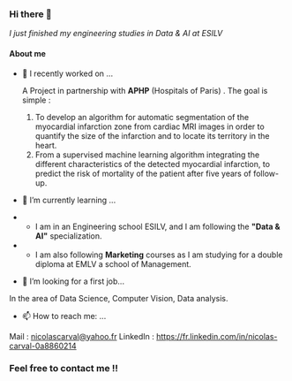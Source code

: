 ### Hi there 👋 
*I just finished my engineering studies in Data & AI at ESILV*

<!--
**NicolasCarval/NicolasCarval** is a ✨ _special_ ✨ repository because its `README.md` (this file) appears on your GitHub profile.

Here are some ideas to get you started:

- 🔭 I’m currently working on ...
- 🌱 I’m currently learning ...
- 👯 I’m looking to collaborate on ...
- 🤔 I’m looking for help with ...
- 💬 Ask me about ...
- 📫 How to reach me: ...
- 😄 Pronouns: ...
- ⚡ Fun fact: ...
-->
#### About me

- 🔭 I recently worked on ...

  A Project in partnership with **APHP** (Hospitals of Paris) .
  The goal is simple : 
    1) To develop an algorithm for automatic segmentation of the myocardial infarction zone 
       from cardiac MRI images in order to quantify the size of the infarction 
       and to locate its territory in the heart.
    2) From a supervised machine learning algorithm integrating the different characteristics of the detected myocardial infarction,
       to predict the risk of mortality of the patient after five years of follow-up.
  
- 🌱 I’m currently learning ...

- - I am in an Engineering school ESILV, and I am following the **"Data & AI"** specialization.
- - I am also following **Marketing** courses as I am studying for a double diploma at EMLV a school of Management.

- 👯 I’m looking for a first job...

In the area of Data Science, Computer Vision,  Data analysis.

- 📫 How to reach me: ...

Mail : nicolascarval@yahoo.fr
LinkedIn : https://fr.linkedin.com/in/nicolas-carval-0a8860214 

### Feel free to contact me !!
